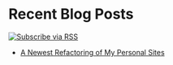 # Recent Blog Posts

[![Subscribe via RSS](https://img.shields.io/badge/RSS-Subscribe-%23FFA500?logo=rss&style=flat-square)](https://skiddle.id/feed)


<!-- BLOG-POST-LIST:START -->
- [A Newest Refactoring of My Personal Sites](https://skiddle.id/posts/3lyutoqgvqh2k/)
<!-- BLOG-POST-LIST:END -->
